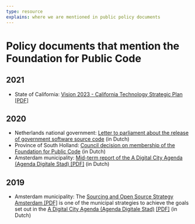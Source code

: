 ```yaml
---
type: resource
explains: where we are mentioned in public policy documents
---
```


# Policy documents that mention the Foundation for Public Code

## 2021

* State of California: [Vision 2023 - California Technology Strategic Plan](https://vision2023.cdt.ca.gov/) [[PDF]](https://vision2023.cdt.ca.gov/pdf/Vision-2023-California-Technology-Strategic-Plan.pdf)

## 2020

* Netherlands national government: [Letter to parliament about the release of government software source code](https://www.rijksoverheid.nl/documenten/kamerstukken/2020/04/17/kamerbrief-inzake-vrijgeven-broncode-overheidssoftware) (in Dutch)
* Province of South Holland: [Council decision on membership of the Foundation for Public Code](https://www.zuid-holland.nl/overons/bestuur-zh/gedeputeerde-staten/besluiten/2020/september/1-september/lidmaatschap-foundation-for-public-code-vereniging/) (in Dutch)
* Amsterdam municipality: [Mid-term report of the A Digital City Agenda (Agenda Digitale Stad) [PDF]](https://amsterdam.raadsinformatie.nl/document/9725293/1/09012f9783374971) (in Dutch)

## 2019

* Amsterdam municipality: The [Sourcing and Open Source Strategy Amsterdam [PDF]](https://amsterdam.raadsinformatie.nl/document/7880446/1/09012f9782a30a08) is one of the municipal strategies to achieve the goals set out in the [A Digital City Agenda (Agenda Digitale Stad)](https://www.amsterdam.nl/wonen-leefomgeving/innovatie/de-digitale-stad/) [[PDF]](https://assets.amsterdam.nl/publish/pages/938231/agenda_digitale_stad_v3.pdf) (in Dutch)
